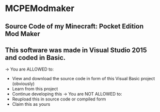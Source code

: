 # MCPEModmaker
Source Code of my Minecraft: Pocket Edition Mod Maker
-----------------------------------------------------
This software was made in Visual Studio 2015 and coded in Basic.
-----------------------------------------------------
-> You are ALLOWED to:
+ View and download the source code in form of this Visual Basic project (obviously)
+ Learn from this project
+ Continue developing this
-> You are NOT ALLOWED to:
+ Reupload this in source code or compiled form
+ Claim this as yours
